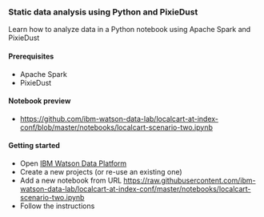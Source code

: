 ### Static data analysis using Python and PixieDust

Learn how to analyze data in a Python notebook using Apache Spark and PixieDust

#### Prerequisites
 * Apache Spark
 * PixieDust

#### Notebook preview

 * https://github.com/ibm-watson-data-lab/localcart-at-index-conf/blob/master/notebooks/localcart-scenario-two.ipynb
 
#### Getting started

* Open [IBM Watson Data Platform](http://datascience.ibm.com/analytics)
* Create a new projects (or re-use an existing one)
* Add a new notebook from URL https://raw.githubusercontent.com/ibm-watson-data-lab/localcart-at-index-conf/master/notebooks/localcart-scenario-two.ipynb
* Follow the instructions

